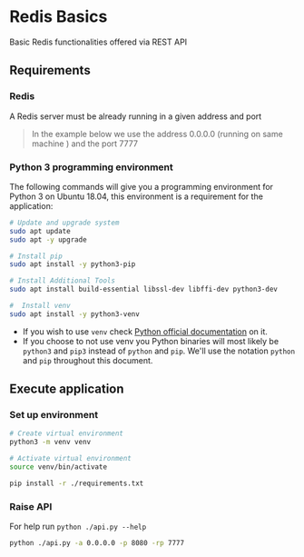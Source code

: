 # Redis Basics
Basic Redis functionalities offered via REST API

## Requirements

### Redis 

A Redis server must be already running in a given address and port

> In the example below we use the address 0.0.0.0 (running on same machine ) and the port 7777 

### Python 3 programming environment

The following commands will give you a programming environment for Python 3 on Ubuntu 18.04, this environment is a requirement for the application:

```bash
# Update and upgrade system
sudo apt update
sudo apt -y upgrade

# Install pip
sudo apt install -y python3-pip

# Install Additional Tools
sudo apt install build-essential libssl-dev libffi-dev python3-dev

#  Install venv
sudo apt install -y python3-venv
```

* If you wish to use `venv` check [Python official documentation](https://docs.python.org/3/tutorial/venv.html) on it.
* If you choose to not use venv you Python binaries will most likely be `python3` and `pip3` instead of `python` and `pip`. We'll use the notation `python` and `pip` throughout this document. 

## Execute application

### Set up environment

```bash
# Create virtual environment 
python3 -m venv venv

# Activate virtual environment
source venv/bin/activate

pip install -r ./requirements.txt
```

### Raise API

For help run `python ./api.py --help` 

```bash
python ./api.py -a 0.0.0.0 -p 8080 -rp 7777
```

